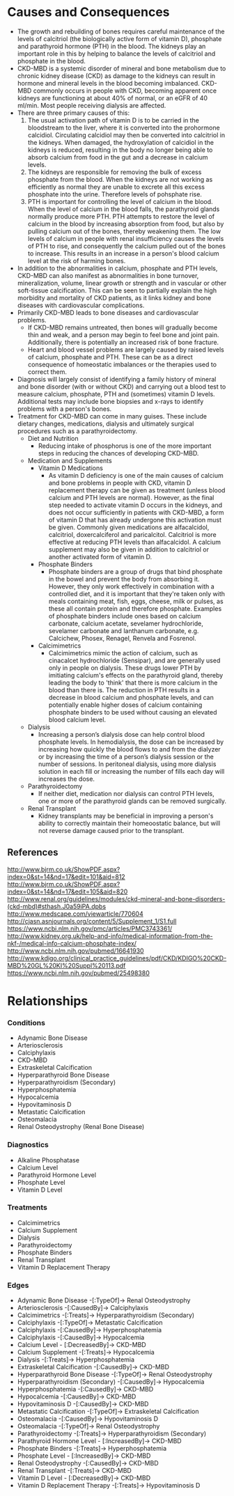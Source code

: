 # Causes and Consequences

- The growth and rebuilding of bones requires careful maintenance of the levels of calcitriol (the biologically active form of vitamin D), phosphate and parathyroid hormone (PTH) in the blood. The kidneys play an important role in this by helping to balance the levels of calcitriol and phosphate in the blood.
- CKD-MBD is a systemic disorder of mineral and bone metabolism due to chronic kidney disease (CKD) as damage to the kidneys can result in hormone and mineral levels in the blood becoming imbalanced. CKD-MBD commonly occurs in people with CKD, becoming apparent once kidneys are functioning at about 40% of normal, or an eGFR of 40 ml/min. Most people receiving dialysis are affected.
- There are three primary causes of this:
    1. The usual activation path of vitamin D is to be carried in the bloodstream to the liver, where it is converted into the prohormone calcidiol. Circulating calcidiol may then be converted into calcitriol in the kidneys. When damaged, the hydroxylation of calcidiol in the kidneys is reduced, resulting in the body no longer being able to absorb calcium from food in the gut and a decrease in calcium levels.
    2. The kidneys are responsible for removing the bulk of excess phosphate from the blood. When the kidneys are not working as efficiently as normal they are unable to excrete all this excess phosphate into the urine. Therefore levels of pohsphate rise.
    3. PTH is important for controlling the level of calcium in the blood. When the level of calcium in the blood falls, the parathyroid glands normally produce more PTH. PTH attempts to restore the level of calcium in the blood by increasing absorption from food, but also by pulling calcium out of the bones, thereby weakening them. The low levels of calcium in people with renal insufficiency causes the levels of PTH to rise, and consequently the calcium pulled out of the bones to increase. This results in an increase in a person's blood calcium level at the risk of harming bones.
- In addition to the abnormalities in calcium, phosphate and PTH levels, CKD-MBD can also manifest as abnormalities in bone turnover, mineralization, volume, linear growth or strength and in vascular or other soft-tissue calcification. This can be seen to partially explain the high morbidity and mortality of CKD patients, as it links kidney and bone diseases with cardiovascular complications.
- Primarily CKD-MBD leads to bone diseases and cardiovascular problems.
    - If CKD-MBD remains untreated, then bones will gradually become thin and weak, and a person may begin to feel bone and joint pain. Additionally, there is potentially an increased risk of bone fracture.
    - Heart and blood vessel problems are largely caused by raised levels of calcium, phosphate and PTH. These can be as a direct consequence of homeostatic imbalances or the therapies used to correct them.
- Diagnosis will largely consist of identifying a family history of mineral and bone disorder (with or without CKD) and carrying out a blood test to measure calcium, phosphate, PTH and (sometimes) vitamin D levels. Additional tests may include bone biopsies and x-rays to identify problems with a person's bones.
- Treatment for CKD-MBD can come in many guises. These include dietary changes, medications, dialysis and ultimately surgical procedures such as a parathyroidectomy.
    - Diet and Nutrition
        - Reducing intake of phosphorus is one of the more important steps in reducing the chances of developing CKD-MBD.
    - Medication and Supplements
        - Vitamin D Medications
            - As vitamin D deficiency is one of the main causes of calcium and bone problems in people with CKD, vitamin D replacement therapy can be given as treatment (unless blood calcium and PTH levels are normal). However, as the final step needed to activate vitamin D occurs in the kidneys, and does not occur sufficiently in patients with CKD-MBD, a form of vitamin D that has already undergone this activation must be given. Commonly given medications are alfacalcidol, calcitriol, doxercalciferol and paricalcitol. Calcitriol is more effective at reducing PTH levels than alfacalcidol. A calcium supplement may also be given in addition to calcitriol or another activated form of vitamin D.
        - Phosphate Binders
            - Phosphate binders are a group of drugs that bind phosphate in the bowel and prevent the body from absorbing it. However, they only work effectively in combination with a controlled diet, and it is important that they're taken only with meals containing meat, fish, eggs, cheese, milk or pulses, as these all contain protein and therefore phosphate. Examples of phosphate binders include ones based on calcium carbonate, calcium acetate, sevelamer hydrochloride, sevelamer carbonate and lanthanum carbonate, e.g. Calcichew, Phosex, Renagel, Renvela and Fosrenol.
        - Calcimimetrics
            - Calcimimetrics mimic the action of calcium, such as cinacalcet hydrochloride (Sensipar), and are generally used only in people on dialysis. These drugs lower PTH by imitiating calcium's effects on the parathyroid gland, thereby leading the body to 'think' that there is more calcium in the blood than there is. The reduction in PTH results in a decrease in blood calcium and phosphate levels, and can potentially enable higher doses of calcium containing phosphate binders to be used without causing an elevated blood calcium level.
    - Dialysis
        - Increasing a person’s dialysis dose can help control blood phosphate levels. In hemodialysis, the dose can be increased by increasing how quickly the blood flows to and from the dialyzer or by increasing the time of a person’s dialysis session or the number of sessions. In peritoneal dialysis, using more dialysis solution in each fill or increasing the number of fills each day will increases the dose.
    - Parathyroidectomy
        - If neither diet, medication nor dialysis can control PTH levels, one or more of the parathyroid glands can be removed surgically.
    - Renal Transplant
        - Kidney transplants may be beneficial in improving a person's ability to correctly maintain their homeoostatic balance, but will not reverse damage caused prior to the transplant.

## References

http://www.bjrm.co.uk/ShowPDF.aspx?index=0&st=14&nd=17&edit=101&aid=812
http://www.bjrm.co.uk/ShowPDF.aspx?index=0&st=14&nd=17&edit=105&aid=820
http://www.renal.org/guidelines/modules/ckd-mineral-and-bone-disorders-(ckd-mbd)#sthash.J0a59iPA.dpbs
http://www.medscape.com/viewarticle/770604
http://cjasn.asnjournals.org/content/5/Supplement_1/S1.full
https://www.ncbi.nlm.nih.gov/pmc/articles/PMC3743361/
http://www.kidney.org.uk/help-and-info/medical-information-from-the-nkf-/medical-info-calcium-phosphate-index/
http://www.ncbi.nlm.nih.gov/pubmed/16641930
http://www.kdigo.org/clinical_practice_guidelines/pdf/CKD/KDIGO%20CKD-MBD%20GL%20KI%20Suppl%20113.pdf
https://www.ncbi.nlm.nih.gov/pubmed/25498380

# Relationships

### Conditions
- Adynamic Bone Disease
- Arteriosclerosis
- Calciphylaxis
- CKD-MBD
- Extraskeletal Calcification
- Hyperparathyroid Bone Disease
- Hyperparathyroidism (Secondary)
- Hyperphosphatemia
- Hypocalcemia
- Hypovitaminosis D
- Metastatic Calcification
- Osteomalacia
- Renal Osteodystrophy (Renal Bone Disease)

### Diagnostics
- Alkaline Phosphatase
- Calcium Level
- Parathyroid Hormone Level
- Phosphate Level
- Vitamin D Level

### Treatments
- Calcimimetrics
- Calcium Supplement
- Dialysis
- Parathyroidectomy
- Phosphate Binders
- Renal Transplant
- Vitamin D Replacement Therapy

### Edges
- Adynamic Bone Disease -[:TypeOf]-> Renal Osteodystrophy
- Arteriosclerosis -[:CausedBy]-> Calciphylaxis
- Calcimimetrics -[:Treats]-> Hyperparathyroidism (Secondary)
- Calciphylaxis -[:TypeOf]-> Metastatic Calcification
- Calciphylaxis -[:CausedBy]-> Hyperphosphatemia
- Calciphylaxis -[:CausedBy]-> Hypocalcemia
- Calcium Level - [:DecreasedBy]-> CKD-MBD
- Calcium Supplement -[:Treats]-> Hypocalcemia
- Dialysis -[:Treats]-> Hyperphosphatemia
- Extraskeletal Calcification -[:CausedBy]-> CKD-MBD
- Hyperparathyroid Bone Disease -[:TypeOf]-> Renal Osteodystrophy
- Hyperparathyroidism (Secondary) -[:CausedBy]-> Hypocalcemia
- Hyperphosphatemia -[:CausedBy]-> CKD-MBD
- Hypocalcemia -[:CausedBy]-> CKD-MBD
- Hypovitaminosis D -[:CausedBy]-> CKD-MBD
- Metastatic Calcification -[:TypeOf]-> Extraskeletal Calcification
- Osteomalacia -[:CausedBy]-> Hypovitaminosis D
- Osteomalacia -[:TypeOf]-> Renal Osteodystrophy
- Parathyroidectomy -[:Treats]-> Hyperparathyroidism (Secondary)
- Parathyroid Hormone Level - [:IncreasedBy]-> CKD-MBD
- Phosphate Binders -[:Treats]-> Hyperphosphatemia
- Phosphate Level - [:IncreasedBy]-> CKD-MBD
- Renal Osteodystrophy -[:CausedBy]-> CKD-MBD
- Renal Transplant -[:Treats]-> CKD-MBD
- Vitamin D Level - [:DecreasedBy]-> CKD-MBD
- Vitamin D Replacement Therapy -[:Treats]-> Hypovitaminosis D
